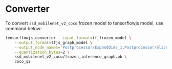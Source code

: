 # Converter

To convert `ssd_mobilenet_v2_coco` frozen model to tensorflowjs model, use command below:

```bash
tensorflowjs_converter --input_format=tf_frozen_model \
	--output_format=tfjs_graph_model \
	--output_node_names='Postprocessor/ExpandDims_1,Postprocessor/Slice' \
	--quantization_bytes=2 \
	ssd_mobilenet_v2_coco/frozen_inference_graph.pb \
	coco_q2

```